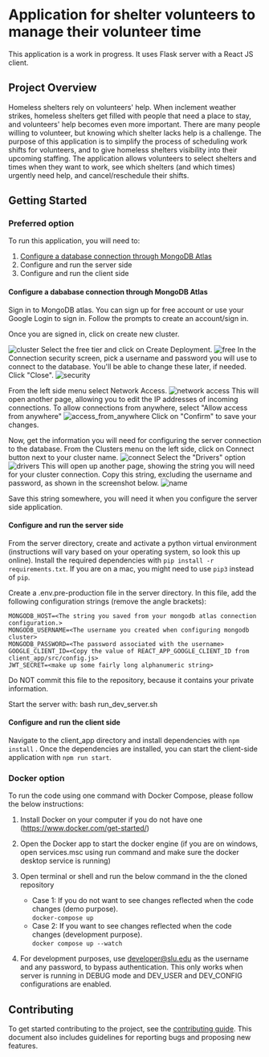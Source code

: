 # Application for shelter volunteers to manage their volunteer time

This application is a work in progress. It uses Flask server with a React JS client.

## Project Overview

Homeless shelters rely on volunteers' help. When inclement weather strikes, homeless shelters get filled with people that need a place to stay, and volunteers' help becomes even more important. There are many people willing to volunteer, but knowing which shelter lacks help is a challenge. The purpose of this application is to simplify the process of scheduling work shifts for volunteers, and to give homeless shelters visibility into their upcoming staffing. The application allows volunteers to select shelters and times when they want to work, see which shelters (and which times) urgently need help, and cancel/reschedule their shifts.

## Getting Started

### Preferred option
To run this application, you will need to:
1. [Configure a database connection through MongoDB Atlas](#configure-a-dababase-connection-through-mongodb-atlas)
1. Configure and run the server side
1. Configure and run the client side

#### Configure a dababase connection through MongoDB Atlas
Sign in to MongoDB atlas. You can sign up for free account or use your Google Login to sign in. Follow the prompts to create an account/sign in.

Once you are signed in, click on create new cluster. 

![cluster](docs/1create_cluster.png)
Select the free tier and click on Create Deployment.
![free](docs/2free_tier.png)
In the Connection security screen, pick a username and password you will use to connect to the database. You'll be able to change these later, if needed. Click "Close".
![security](docs/3connection_security.png)

From the left side menu select Network Access.
![network access](docs/network_access.png)
This will open another page, allowing you to edit the IP addresses of incoming connections. To allow connections from anywhere, select "Allow access from anywhere"
![access_from_anywhere](docs/access_from_anywhere.png)
Click on "Confirm" to save your changes.

Now, get the information you will need for configuring the server connection to the database. From the Clusters menu on the left side, click on Connect button next to your cluster name.
![connect](docs/connect.png)
Select the "Drivers" option
![drivers](docs/drivers.png)
This will open up another page, showing the string you will need for your cluster connection. Copy this string, excluding the username and password, as shown in the screenshot below.
![name](docs/cluster_name.png)

Save this string somewhere, you will need it when you configure the server side application.

#### Configure and run the server side
From the server directory, create and activate a python virtual environment (instructions will vary based on your operating system, so look this up online). Install the required dependencies with `pip install -r requirements.txt`. If you are on a mac, you might need to use `pip3` instead of `pip`.

Create a .env.pre-production file in the server directory. In this file, add the following configuration strings (remove the angle brackets):
```
MONGODB_HOST=<The string you saved from your mongodb atlas connection configuration.>
MONGODB_USERNAME=<The username you created when configuring mongodb cluster>
MONGODB_PASSWORD=<The password associated with the username>
GOOGLE_CLIENT_ID=<Copy the value of REACT_APP_GOOGLE_CLIENT_ID from client_app/src/config.js>
JWT_SECRET=<make up some fairly long alphanumeric string>
```
Do NOT commit this file to the repository, because it contains your private information.

Start the server with: bash run_dev_server.sh

#### Configure and run the client side
Navigate to the client_app directory and install dependencies with `npm install`
. Once the dependencies are installed, you can start the client-side application with `npm run start`.
### Docker option
To run the code using one command with Docker Compose, please follow the below instructions:

1. Install Docker on your computer if you do not have one (https://www.docker.com/get-started/)

2. Open the Docker app to start the docker engine (if you are on windows, open services.msc using run command and make sure the docker desktop service is running)

3. Open terminal or shell and run the below command in the the cloned repository
    * Case 1: If you do not want to see changes reflected when the code changes (demo purpose).
    <br><code>docker-compose up</code>
    * Case 2: If you want to see changes reflected when the code changes (development purpose).
    <br><code>docker compose up --watch</code>

4. For development purposes, use developer@slu.edu as the username and any password, to bypass authentication. This only works when server is running in DEBUG mode and DEV_USER and DEV_CONFIG configurations are enabled.

## Contributing

To get started contributing to the project, see the [contributing guide](CONTRIBUTING.md).
This document also includes guidelines for reporting bugs and proposing new features.
